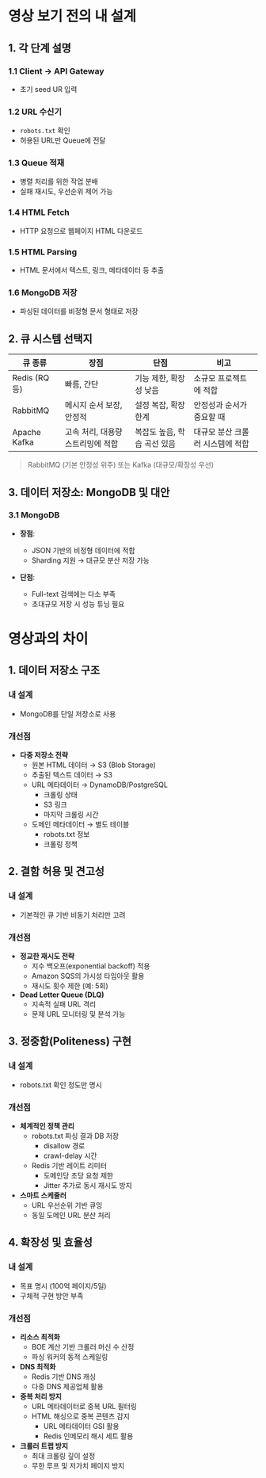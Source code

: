 # 영상 보기 전의 내 설계


## 1. 각 단계 설명

### 1.1 Client → API Gateway
- 초기 seed UR 입력

### 1.2 URL 수신기
- `robots.txt` 확인
- 허용된 URL만 Queue에 전달

### 1.3 Queue 적재
- 병렬 처리를 위한 작업 분배
- 실패 재시도, 우선순위 제어 가능

### 1.4 HTML Fetch
- HTTP 요청으로 웹페이지 HTML 다운로드

### 1.5 HTML Parsing
- HTML 문서에서 텍스트, 링크, 메타데이터 등 추출

### 1.6 MongoDB 저장
- 파싱된 데이터를 비정형 문서 형태로 저장


## 2. 큐 시스템 선택지

| 큐 종류        | 장점                            | 단점                                | 비고                         |
|----------------|----------------------------------|--------------------------------------|------------------------------|
| Redis (RQ 등)  | 빠름, 간단                       | 기능 제한, 확장성 낮음              | 소규모 프로젝트에 적합        |
| RabbitMQ       | 메시지 순서 보장, 안정적         | 설정 복잡, 확장 한계                | 안정성과 순서가 중요할 때     |
| Apache Kafka   | 고속 처리, 대용량 스트리밍에 적합 | 복잡도 높음, 학습 곡선 있음         | 대규모 분산 크롤러 시스템에 적합 |

>  RabbitMQ (기본 안정성 위주) 또는 Kafka (대규모/확장성 우선)


## 3. 데이터 저장소: MongoDB 및 대안

### 3.1 MongoDB

- **장점**:  
  - JSON 기반의 비정형 데이터에 적합  
  - Sharding 지원 → 대규모 분산 저장 가능

- **단점**:  
  - Full-text 검색에는 다소 부족  
  - 초대규모 저장 시 성능 튜닝 필요


# 영상과의 차이 

## 1. 데이터 저장소 구조
### 내 설계
- MongoDB를 단일 저장소로 사용

### 개선점
- **다중 저장소 전략**
  - 원본 HTML 데이터 → S3 (Blob Storage)
  - 추출된 텍스트 데이터 → S3
  - URL 메타데이터 → DynamoDB/PostgreSQL
    - 크롤링 상태
    - S3 링크
    - 마지막 크롤링 시간
  - 도메인 메타데이터 → 별도 테이블
    - robots.txt 정보
    - 크롤링 정책

## 2. 결함 허용 및 견고성
### 내 설계
- 기본적인 큐 기반 비동기 처리만 고려

### 개선점
- **정교한 재시도 전략**
  - 지수 백오프(exponential backoff) 적용
  - Amazon SQS의 가시성 타임아웃 활용
  - 재시도 횟수 제한 (예: 5회)
- **Dead Letter Queue (DLQ)**
  - 지속적 실패 URL 격리
  - 문제 URL 모니터링 및 분석 가능

## 3. 정중함(Politeness) 구현
### 내 설계
- robots.txt 확인 정도만 명시

### 개선점
- **체계적인 정책 관리**
  - robots.txt 파싱 결과 DB 저장
    - disallow 경로
    - crawl-delay 시간
  - Redis 기반 레이트 리미터
    - 도메인당 초당 요청 제한
    - Jitter 추가로 동시 재시도 방지
- **스마트 스케줄러**
  - URL 우선순위 기반 큐잉
  - 동일 도메인 URL 분산 처리

## 4. 확장성 및 효율성
### 내 설계
- 목표 명시 (100억 페이지/5일)
- 구체적 구현 방안 부족

### 개선점
- **리소스 최적화**
  - BOE 계산 기반 크롤러 머신 수 산정
  - 파싱 워커의 동적 스케일링
- **DNS 최적화**
  - Redis 기반 DNS 캐싱
  - 다중 DNS 제공업체 활용
- **중복 처리 방지**
  - URL 메타데이터로 중복 URL 필터링
  - HTML 해싱으로 중복 콘텐츠 감지
    - URL 메타데이터 GSI 활용
    - Redis 인메모리 해시 세트 활용
- **크롤러 트랩 방지**
  - 최대 크롤링 깊이 설정
  - 무한 루프 및 저가치 페이지 방지
